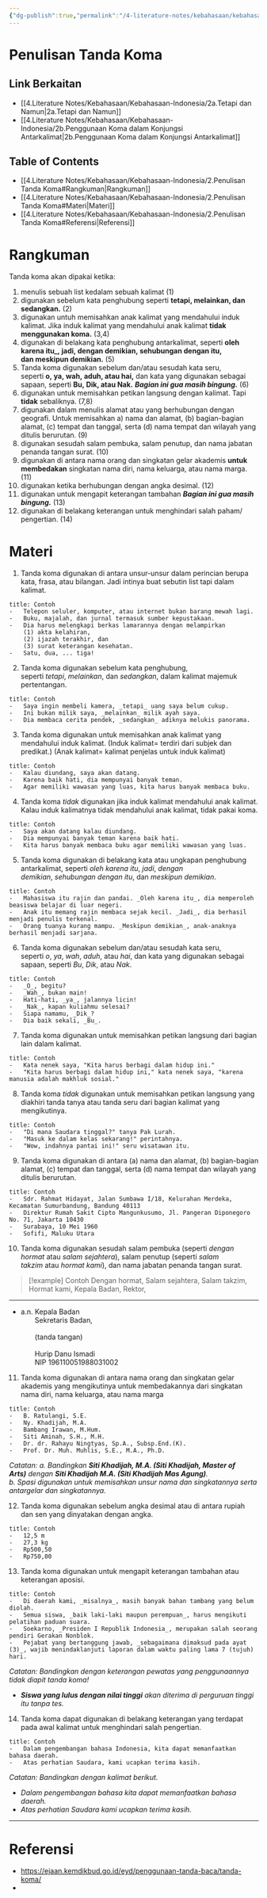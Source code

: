 ```yaml
---
{"dg-publish":true,"permalink":"/4-literature-notes/kebahasaan/kebahasaan-indonesia/2-penulisan-tanda-koma/"}
---
```


# Penulisan Tanda Koma

## Link Berkaitan
- [[4.Literature Notes/Kebahasaan/Kebahasaan-Indonesia/2a.Tetapi dan Namun\|2a.Tetapi dan Namun]]
- [[4.Literature Notes/Kebahasaan/Kebahasaan-Indonesia/2b.Penggunaan Koma dalam Konjungsi Antarkalimat\|2b.Penggunaan Koma dalam Konjungsi Antarkalimat]]

## Table of Contents
- [[4.Literature Notes/Kebahasaan/Kebahasaan-Indonesia/2.Penulisan Tanda Koma#Rangkuman\|Rangkuman]]
- [[4.Literature Notes/Kebahasaan/Kebahasaan-Indonesia/2.Penulisan Tanda Koma#Materi\|Materi]]
- [[4.Literature Notes/Kebahasaan/Kebahasaan-Indonesia/2.Penulisan Tanda Koma#Referensi\|Referensi]]

# Rangkuman
Tanda koma akan dipakai ketika:
1. menulis sebuah list kedalam sebuah kalimat (1)
2. digunakan sebelum kata penghubung seperti **tetapi, melainkan, dan sedangkan.** (2)
3. digunakan untuh memisahkan anak kalimat yang mendahului induk kalimat. Jika induk kalimat yang mendahului anak kalimat **tidak menggunakan koma.** (3,4)
4. digunakan di belakang kata penghubung antarkalimat, seperti **oleh karena itu_, jadi, dengan demikian, sehubungan dengan itu, dan meskipun demikian.** (5)
5. Tanda koma digunakan sebelum dan/atau sesudah kata seru, seperti **o, ya, wah, aduh, atau hai,** dan kata yang digunakan sebagai sapaan, seperti **Bu, Dik, atau Nak.** ***Bagian ini gua masih bingung.*** (6)
6. digunakan untuk memisahkan petikan langsung dengan kalimat. Tapi **tidak** sebaliknya. (7,8)
7. digunakan dalam menulis alamat atau yang berhubungan dengan geografi. Untuk memisahkan a) nama dan alamat, (b) bagian-bagian alamat, (c) tempat dan tanggal, serta (d) nama tempat dan wilayah yang ditulis berurutan. (9)
8. digunakan sesudah salam pembuka, salam penutup, dan nama jabatan penanda tangan surat. (10)
9. digunakan di antara nama orang dan singkatan gelar akademis **untuk membedakan** singkatan nama diri, nama keluarga, atau nama marga. (11)
10. digunakan ketika berhubungan dengan angka desimal. (12)
11. digunakan untuk mengapit keterangan tambahan ***Bagian ini gua masih bingung.*** (13)
12. digunakan di belakang keterangan untuk menghindari salah paham/ pengertian. (14)


# Materi
1. Tanda koma digunakan di antara unsur-unsur dalam perincian berupa kata, frasa, atau bilangan. Jadi intinya buat sebutin list tapi dalam kalimat.
```ad-example
title: Contoh
-   Telepon seluler, komputer, atau internet bukan barang mewah lagi.
-   Buku, majalah, dan jurnal termasuk sumber kepustakaan.
-   Dia harus melengkapi berkas lamarannya dengan melampirkan  
    (1) akta kelahiran,  
    (2) ijazah terakhir, dan  
    (3) surat keterangan kesehatan.
-   Satu, dua, ... tiga!

```

2. Tanda koma digunakan sebelum kata penghubung, seperti _tetapi_, _melainkan_, dan _sedangkan_, dalam kalimat majemuk pertentangan. 
```ad-example
title: Contoh
-   Saya ingin membeli kamera, _tetapi_ uang saya belum cukup.
-   Ini bukan milik saya, _melainkan_ milik ayah saya.
-   Dia membaca cerita pendek, _sedangkan_ adiknya melukis panorama.

```

3. Tanda koma digunakan untuk memisahkan anak kalimat yang mendahului induk kalimat. (Induk kalimat= terdiri dari subjek dan predikat.) (Anak kalimat= kalimat penjelas untuk induk kalimat)
```ad-example
title: Contoh
-   Kalau diundang, saya akan datang.
-   Karena baik hati, dia mempunyai banyak teman.
-   Agar memiliki wawasan yang luas, kita harus banyak membaca buku.

```

4. Tanda koma _tidak_ digunakan jika induk kalimat mendahului anak kalimat. Kalau induk kalimatnya tidak mendahului anak kalimat, tidak pakai koma.
```ad-example
title: Contoh
-   Saya akan datang kalau diundang.
-   Dia mempunyai banyak teman karena baik hati.
-   Kita harus banyak membaca buku agar memiliki wawasan yang luas.

```

5. Tanda koma digunakan di belakang kata atau ungkapan penghubung antarkalimat, seperti _oleh karena itu_, _jadi_, _dengan demikian_, _sehubungan dengan itu_, dan _meskipun demikian_.
```ad-example
title: Contoh
-   Mahasiswa itu rajin dan pandai. _Oleh karena itu_, dia memperoleh beasiswa belajar di luar negeri.
-   Anak itu memang rajin membaca sejak kecil. _Jadi_, dia berhasil menjadi penulis terkenal.
-   Orang tuanya kurang mampu. _Meskipun demikian_, anak-anaknya berhasil menjadi sarjana.

```

6. Tanda koma digunakan sebelum dan/atau sesudah kata seru, seperti _o_, _ya_, _wah_, _aduh_, atau _hai_, dan kata yang digunakan sebagai sapaan, seperti _Bu_, _Dik_, atau _Nak_.
```ad-example
title: Contoh
-   _O_, begitu?
-   _Wah_, bukan main!
-   Hati-hati, _ya_, jalannya licin!
-   _Nak_, kapan kuliahmu selesai?
-   Siapa namamu, _Dik_?
-   Dia baik sekali, _Bu_.

```

7. Tanda koma digunakan untuk memisahkan petikan langsung dari bagian lain dalam kalimat.
```ad-example
title: Contoh
-   Kata nenek saya, "Kita harus berbagi dalam hidup ini."
-   "Kita harus berbagi dalam hidup ini," kata nenek saya, "karena manusia adalah makhluk sosial."

```

8. Tanda koma _tidak_ digunakan untuk memisahkan petikan langsung yang diakhiri tanda tanya atau tanda seru dari bagian kalimat yang mengikutinya.
```ad-example
title: Contoh
-   "Di mana Saudara tinggal?" tanya Pak Lurah.
-   "Masuk ke dalam kelas sekarang!" perintahnya.
-   "Wow, indahnya pantai ini!" seru wisatawan itu.

```

9. Tanda koma digunakan di antara (a) nama dan alamat, (b) bagian-bagian alamat, (c) tempat dan tanggal, serta (d) nama tempat dan wilayah yang ditulis berurutan.
```ad-example
title: Contoh
-   Sdr. Rahmat Hidayat, Jalan Sumbawa I/18, Kelurahan Merdeka, Kecamatan Sumurbandung, Bandung 40113
-   Direktur Rumah Sakit Cipto Mangunkusumo, Jl. Pangeran Diponegoro No. 71, Jakarta 10430
-   Surabaya, 10 Mei 1960
-   Sofifi, Maluku Utara

```

10. Tanda koma digunakan sesudah salam pembuka (seperti _dengan hormat_ atau _salam sejahtera_), salam penutup (seperti _salam takzim_ atau _hormat kami_), dan nama jabatan penanda tangan surat.

> [!example] Contoh
> Dengan hormat,
  Salam sejahtera,
  Salam takzim,
  Hormat kami,
  Kepala Badan,
  Rektor,

---

-   a.n. Kepala Badan  
      Sekretaris Badan,  
       
      (tanda tangan)  
       
      Hurip Danu Ismadi  
      NIP 196110051988031002

11. Tanda koma digunakan di antara nama orang dan singkatan gelar akademis yang mengikutinya untuk membedakannya dari singkatan nama diri, nama keluarga, atau nama marga
```ad-example
title: Contoh
-   B. Ratulangi, S.E.
-   Ny. Khadijah, M.A.
-   Bambang Irawan, M.Hum.
-   Siti Aminah, S.H., M.H.
-   Dr. dr. Rahayu Ningtyas, Sp.A., Subsp.End.(K).
-   Prof. Dr. Muh. Muhlis, S.E., M.A., Ph.D.

```

*Catatan:*
*a. Bandingkan **Siti Khadijah, M.A. (Siti Khadijah, Master of Arts)** dengan **Siti Khadijah M.A. (Siti Khadijah Mas Agung)**.  
b. Spasi digunakan untuk memisahkan unsur nama dan singkatannya serta antargelar dan singkatannya.*

12. Tanda koma digunakan sebelum angka desimal atau di antara rupiah dan sen yang dinyatakan dengan angka.
```ad-example
title: Contoh
-   12,5 m
-   27,3 kg
-   Rp500,50
-   Rp750,00

```

13. Tanda koma digunakan untuk mengapit keterangan tambahan atau keterangan aposisi.
```ad-example
title: Contoh
-   Di daerah kami, _misalnya_, masih banyak bahan tambang yang belum diolah.
-   Semua siswa, _baik laki-laki maupun perempuan_, harus mengikuti pelatihan paduan suara.
-   Soekarno, _Presiden I Republik Indonesia_, merupakan salah seorang pendiri Gerakan Nonblok.
-   Pejabat yang bertanggung jawab, _sebagaimana dimaksud pada ayat (3)_, wajib menindaklanjuti laporan dalam waktu paling lama 7 (tujuh) hari.

```

*Catatan:*
*Bandingkan dengan keterangan pewatas yang penggunaannya tidak diapit tanda koma!*

-   ***Siswa yang lulus dengan nilai tinggi*** *akan diterima di perguruan tinggi itu tanpa tes.*

14. Tanda koma dapat digunakan di belakang keterangan yang terdapat pada awal kalimat untuk menghindari salah pengertian.

```ad-example
title: Contoh
-   Dalam pengembangan bahasa Indonesia, kita dapat memanfaatkan bahasa daerah.
-   Atas perhatian Saudara, kami ucapkan terima kasih.

```

*Catatan:
Bandingkan dengan kalimat berikut.*

-   *Dalam pengembangan bahasa kita dapat memanfaatkan bahasa daerah.*
-   *Atas perhatian Saudara kami ucapkan terima kasih.*


---
# Referensi
- https://ejaan.kemdikbud.go.id/eyd/penggunaan-tanda-baca/tanda-koma/
- 
